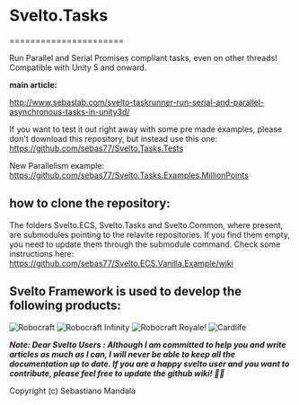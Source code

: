 # Svelto.Tasks
======================

Run Parallel and Serial Promises compliant tasks, even on other threads! Compatible with Unity 5 and onward.

**main article:**

http://www.sebaslab.com/svelto-taskrunner-run-serial-and-parallel-asynchronous-tasks-in-unity3d/

If you want to test it out right away with some pre made examples, please don't download this repository, but instead use this one: https://github.com/sebas77/Svelto.Tasks.Tests

New Parallelism example: https://github.com/sebas77/Svelto.Tasks.Examples.MillionPoints

## how to clone the repository:

The folders Svelto.ECS, Svelto.Tasks and Svelto.Common, where present, are submodules pointing to the relavite repositories. If you find them empty, you need to update them through the submodule command. Check some instructions here: https://github.com/sebas77/Svelto.ECS.Vanilla.Example/wiki

## Svelto Framework is used to develop the following products:

![Robocraft](https://i.ytimg.com/vi/JGr1Em2Ip-c/maxresdefault.jpg)
![Robocraft Infinity](https://news.xbox.com/en-us/wp-content/uploads/Robocraft_Hero-hero.jpg)
![Robocraft Royale](https://static.altchar.com/live/media/images/950x633_ct/7707_Robocraft_Royale_2bc6bb8ceab8ce0a1568fb37bd826b3f.jpg)!
![Cardlife](https://i.ytimg.com/vi/q2jaUZjnNyg/maxresdefault.jpg)

**_Note: Dear Svelto Users : Although I am committed to help you and write articles as much as I can, I will never be able to keep all the documentation up to date. If you are a happy svelto user and you want to contribute, please feel free to update the github wiki! 🙏👊_**

Copyright (c) Sebastiano Mandalà


